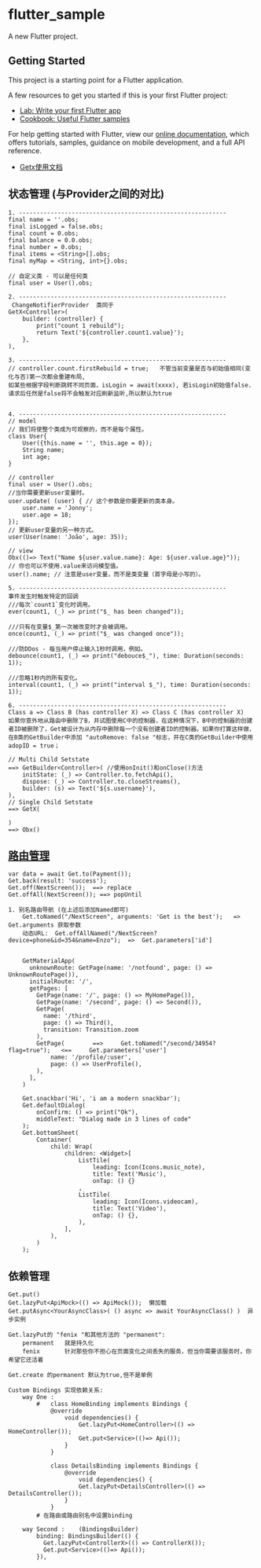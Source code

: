 # flutter_sample

A new Flutter project.

## Getting Started

This project is a starting point for a Flutter application.

A few resources to get you started if this is your first Flutter project:

- [Lab: Write your first Flutter app](https://flutter.dev/docs/get-started/codelab)
- [Cookbook: Useful Flutter samples](https://flutter.dev/docs/cookbook)

For help getting started with Flutter, view our
[online documentation](https://flutter.dev/docs), which offers tutorials,
samples, guidance on mobile development, and a full API reference.



- [Getx使用文档](https://github.com/jonataslaw/getx/blob/master/README.zh-cn.md)
 ## 状态管理 (与Provider之间的对比)   [](https://github.com/jonataslaw/getx/blob/master/documentation/zh_CN/state_management.md)
    1. -----------------------------------------------------------
    final name = ''.obs;
    final isLogged = false.obs;
    final count = 0.obs;
    final balance = 0.0.obs;
    final number = 0.obs;
    final items = <String>[].obs;
    final myMap = <String, int>{}.obs;
    
    // 自定义类 - 可以是任何类
    final user = User().obs;

    2. -----------------------------------------------------------
     ChangeNotifierProvider  类同于
    GetX<Controller>(
        builder: (controller) {
            print("count 1 rebuild");
            return Text('${controller.count1.value}');
        },
    ),

    3. -----------------------------------------------------------
    // controller.count.firstRebuild = true;   不管当前变量是否与初始值相同(变化与否)第一次都会重建布局,
    如某些根据字段判断跳转不同页面，isLogin = await(xxxx), 若isLogin初始值false.请求后任然是false将不会触发对应刷新监听,所以默认为true


    4. -----------------------------------------------------------
    // model
    // 我们将使整个类成为可观察的，而不是每个属性。
    class User{
        User({this.name = '', this.age = 0});
        String name;
        int age;
    }
    
    // controller
    final user = User().obs;
    //当你需要更新user变量时。
    user.update( (user) { // 这个参数是你要更新的类本身。
        user.name = 'Jonny';
        user.age = 18;
    });
    // 更新user变量的另一种方式。
    user(User(name: 'João', age: 35));
    
    // view
    Obx(()=> Text("Name ${user.value.name}: Age: ${user.value.age}"));
    // 你也可以不使用.value来访问模型值。
    user().name; // 注意是user变量，而不是类变量（首字母是小写的）。

    5. -----------------------------------------------------------
    事件发生时触发特定的回调
    ///每次`count1`变化时调用。
    ever(count1, (_) => print("$_ has been changed"));
    
    ///只有在变量$_第一次被改变时才会被调用。
    once(count1, (_) => print("$_ was changed once"));
    
    ///防DDos - 每当用户停止输入1秒时调用，例如。
    debounce(count1, (_) => print("debouce$_"), time: Duration(seconds: 1));
    
    ///忽略1秒内的所有变化。
    interval(count1, (_) => print("interval $_"), time: Duration(seconds: 1));

    6. -----------------------------------------------------------
    Class a => Class B (has controller X) => Class C (has controller X)
    如果你意外地从路由中删除了B，并试图使用C中的控制器，在这种情况下，B中的控制器的创建者ID被删除了，Get被设计为从内存中删除每一个没有创建者ID的控制器。如果你打算这样做，
    在B类的GetBuilder中添加 "autoRemove: false "标志，并在C类的GetBuilder中使用adopID = true；

    // Multi Child Setstate
    ==> GetBuilder<Controller>( //使用onInit()和onClose()方法
        initState: (_) => Controller.to.fetchApi(),
        dispose: (_) => Controller.to.closeStreams(),
        builder: (s) => Text('${s.username}'),
    ),
    // Single Child Setstate
    ==> GetX( 

    )
    ==> Obx()

 ## [路由管理](https://github.com/jonataslaw/getx/blob/master/documentation/zh_CN/route_management.md#navigation-with-named-routes)
    var data = await Get.to(Payment());
    Get.back(result: 'success');
    Get.off(NextScreen());  ==> replace
    Get.offAll(NextScreen()); ==> popUntil

    1. 别名路由导航 (在上述后添加Named即可)
        Get.toNamed("/NextScreen", arguments: 'Get is the best');   =>  Get.arguments 获取参数
        动态URL:  Get.offAllNamed("/NextScreen?device=phone&id=354&name=Enzo");  =>  Get.parameters['id']


        GetMaterialApp(
          unknownRoute: GetPage(name: '/notfound', page: () => UnknownRoutePage()),
          initialRoute: '/',
          getPages: [
            GetPage(name: '/', page: () => MyHomePage()),
            GetPage(name: '/second', page: () => Second()),
            GetPage(
              name: '/third',
              page: () => Third(),
              transition: Transition.zoom  
            ),
            GetPage(        ==>     Get.toNamed("/second/34954?flag=true");   <==     Get.parameters['user']
                name: '/profile/:user',
                page: () => UserProfile(),
            ),
          ],
        )

        Get.snackbar('Hi', 'i am a modern snackbar');
        Get.defaultDialog(
            onConfirm: () => print("Ok"),
            middleText: "Dialog made in 3 lines of code"
        );
        Get.bottomSheet(
            Container(
                child: Wrap(
                    children: <Widget>[
                        ListTile(
                            leading: Icon(Icons.music_note),
                            title: Text('Music'),
                            onTap: () {}
                        ,
                        ListTile(
                            leading: Icon(Icons.videocam),
                            title: Text('Video'),
                            onTap: () {},
                        ),
                    ],
                ),
            )
        );

 ##  依赖管理 [](https://github.com/jonataslaw/getx/blob/master/documentation/zh_CN/dependency_management.md)
    Get.put()
    Get.lazyPut<ApiMock>(() => ApiMock());  懒加载
    Get.putAsync<YourAsyncClass>( () async => await YourAsyncClass() )  异步实例

    Get.lazyPut的 "fenix "和其他方法的 "permanent":
        permanent   就是持久化
        fenix       针对那些你不担心在页面变化之间丢失的服务，但当你需要该服务时，你希望它还活着
    
    Get.create 的permanent 默认为true,但不是单例

    Custom Bindings 实现依赖关系:
        way One :
            #   class HomeBinding implements Bindings {
                @override
                    void dependencies() {
                        Get.lazyPut<HomeController>(() => HomeController());
                        Get.put<Service>(()=> Api());
                    }
                }
                
                class DetailsBinding implements Bindings {
                    @override
                        void dependencies() {
                        Get.lazyPut<DetailsController>(() => DetailsController());
                    }
                }
            # 在路由或路由别名中设置binding

        way Second :    (BindingsBuilder)
            binding: BindingsBuilder(() {
              Get.lazyPut<ControllerX>(() => ControllerX());
              Get.put<Service>(()=> Api());
            }),
